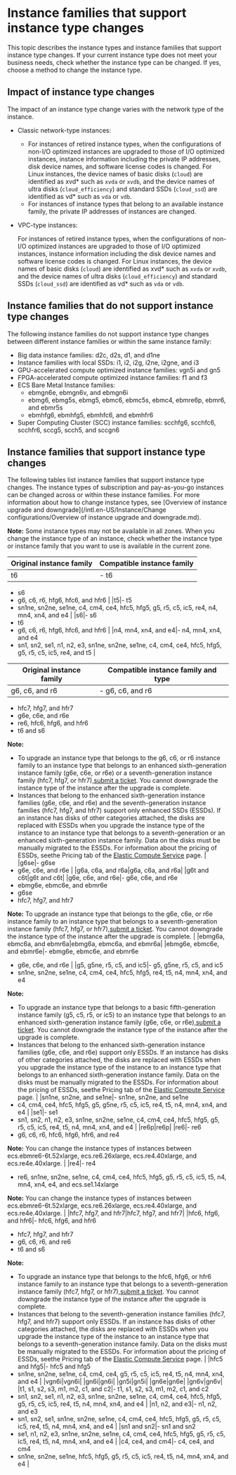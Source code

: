 # Instance families that support instance type changes

This topic describes the instance types and instance families that support instance type changes. If your current instance type does not meet your business needs, check whether the instance type can be changed. If yes, choose a method to change the instance type.

## Impact of instance type changes

The impact of an instance type change varies with the network type of the instance.

-   Classic network-type instances:
    -   For instances of retired instance types, when the configurations of non-I/O optimized instances are upgraded to those of I/O optimized instances, instance information including the private IP addresses, disk device names, and software license codes is changed. For Linux instances, the device names of basic disks \(`cloud`\) are identified as xvd\* such as `xvda` or `xvdb`, and the device names of ultra disks \(`cloud_efficiency`\) and standard SSDs \(`cloud_ssd`\) are identified as vd\* such as `vda` or `vdb`.
    -   For instances of instance types that belong to an available instance family, the private IP addresses of instances are changed.
-   VPC-type instances:

    For instances of retired instance types, when the configurations of non-I/O optimized instances are upgraded to those of I/O optimized instances, instance information including the disk device names and software license codes is changed. For Linux instances, the device names of basic disks \(`cloud`\) are identified as xvd\* such as `xvda` or `xvdb`, and the device names of ultra disks \(`cloud_efficiency`\) and standard SSDs \(`cloud_ssd`\) are identified as vd\* such as `vda` or `vdb`.


## Instance families that do not support instance type changes

The following instance families do not support instance type changes between different instance families or within the same instance family:

-   Big data instance families: d2c, d2s, d1, and d1ne
-   Instance families with local SSDs: i1, i2, i2g, i2ne, i2gne, and i3
-   GPU-accelerated compute optimized instance families: vgn5i and gn5
-   FPGA-accelerated compute optimized instance families: f1 and f3
-   ECS Bare Metal Instance families:
    -   ebmgn6e, ebmgn6v, and ebmgn6i
    -   ebmg6, ebmg5s, ebmg5, ebmc6, ebmc5s, ebmc4, ebmre6p, ebmr6, and ebmr5s
    -   ebmhfg6, ebmhfg5, ebmhfc6, and ebmhfr6
-   Super Computing Cluster \(SCC\) instance families: scchfg6, scchfc6, scchfr6, sccg5, scch5, and sccgn6

## Instance families that support instance type changes

The following tables list instance families that support instance type changes. The instance types of subscription and pay-as-you-go instances can be changed across or within these instance families. For more information about how to change instance types, see [Overview of instance upgrade and downgrade](/intl.en-US/Instance/Change configurations/Overview of instance upgrade and downgrade.md).

**Note:** Some instance types may not be available in all zones. When you change the instance type of an instance, check whether the instance type or instance family that you want to use is available in the current zone.

|Original instance family|Compatible instance family|
|------------------------|--------------------------|
|t6|-   t6
-   s6
-   g6, c6, r6, hfg6, hfc6, and hfr6 |
|t5|-   t5
-   sn1ne, sn2ne, se1ne, c4, cm4, ce4, hfc5, hfg5, g5, r5, c5, ic5, re4, n4, mn4, xn4, and e4 |
|s6|-   s6
-   t6
-   g6, c6, r6, hfg6, hfc6, and hfr6 |
|n4, mn4, xn4, and e4|-   n4, mn4, xn4, and e4
-   sn1, sn2, se1, n1, n2, e3, sn1ne, sn2ne, se1ne, c4, cm4, ce4, hfc5, hfg5, g5, r5, c5, ic5, re4, and t5 |

|Original instance family|Compatible instance family and type|
|------------------------|-----------------------------------|
|g6, c6, and r6|-   g6, c6, and r6
-   hfc7, hfg7, and hfr7
-   g6e, c6e, and r6e
-   re6, hfc6, hfg6, and hfr6
-   t6 and s6

**Note:**

-   To upgrade an instance type that belongs to the g6, c6, or r6 instance family to an instance type that belongs to an enhanced sixth-generation instance family \(g6e, c6e, or r6e\) or a seventh-generation instance family \(hfc7, hfg7, or hfr7\),[submit a ticket](https://workorder-intl.console.aliyun.com/console.htm). You cannot downgrade the instance type of the instance after the upgrade is complete.
-   Instances that belong to the enhanced sixth-generation instance families \(g6e, c6e, and r6e\) and the seventh-generation instance families \(hfc7, hfg7, and hfr7\) support only enhanced SSDs \(ESSDs\). If an instance has disks of other categories attached, the disks are replaced with ESSDs when you upgrade the instance type of the instance to an instance type that belongs to a seventh-generation or an enhanced sixth-generation instance family. Data on the disks must be manually migrated to the ESSDs. For information about the pricing of ESSDs, seethe Pricing tab of the [Elastic Compute Service](https://www.alibabacloud.com/product/ecs) page. |
|g6se|-   g6se
-   g6e, c6e, and r6e |
|g6a, c6a, and r6a|g6a, c6a, and r6a|
|g6t and c6t|g6t and c6t|
|g6e, c6e, and r6e|-   g6e, c6e, and r6e
-   ebmg6e, ebmc6e, and ebmr6e
-   g6se
-   hfc7, hfg7, and hfr7

**Note:** To upgrade an instance type that belongs to the g6e, c6e, or r6e instance family to an instance type that belongs to a seventh-generation instance family \(hfc7, hfg7, or hfr7\),[submit a ticket](https://workorder-intl.console.aliyun.com/console.htm). You cannot downgrade the instance type of the instance after the upgrade is complete. |
|ebmg6a, ebmc6a, and ebmr6a|ebmg6a, ebmc6a, and ebmr6a|
|ebmg6e, ebmc6e, and ebmr6e|-   ebmg6e, ebmc6e, and ebmr6e
-   g6e, c6e, and r6e |
|g5, g5ne, r5, c5, and ic5|-   g5, g5ne, r5, c5, and ic5
-   sn1ne, sn2ne, se1ne, c4, cm4, ce4, hfc5, hfg5, re4, t5, n4, mn4, xn4, and e4

**Note:**

-   To upgrade an instance type that belongs to a basic fifth-generation instance family \(g5, c5, r5, or ic5\) to an instance type that belongs to an enhanced sixth-generation instance family \(g6e, c6e, or r6e\),[submit a ticket](https://workorder-intl.console.aliyun.com/console.htm). You cannot downgrade the instance type of the instance after the upgrade is complete.
-   Instances that belong to the enhanced sixth-generation instance families \(g6e, c6e, and r6e\) support only ESSDs. If an instance has disks of other categories attached, the disks are replaced with ESSDs when you upgrade the instance type of the instance to an instance type that belongs to an enhanced sixth-generation instance family. Data on the disks must be manually migrated to the ESSDs. For information about the pricing of ESSDs, seethe Pricing tab of the [Elastic Compute Service](https://www.alibabacloud.com/product/ecs) page. |
|sn1ne, sn2ne, and se1ne|-   sn1ne, sn2ne, and se1ne
-   c4, cm4, ce4, hfc5, hfg5, g5, g5ne, r5, c5, ic5, re4, t5, n4, mn4, xn4, and e4 |
|se1|-   se1
-   sn1, sn2, n1, n2, e3, sn1ne, sn2ne, se1ne, c4, cm4, ce4, hfc5, hfg5, g5, r5, c5, ic5, re4, t5, n4, mn4, xn4, and e4 |
|re6p|re6p|
|re6|-   re6
-   g6, c6, r6, hfc6, hfg6, hfr6, and re4

**Note:** You can change the instance types of instances between ecs.ebmre6-6t.52xlarge, ecs.re6.26xlarge, ecs.re4.40xlarge, and ecs.re4e.40xlarge. |
|re4|-   re4
-   re6, sn1ne, sn2ne, se1ne, c4, cm4, ce4, hfc5, hfg5, g5, r5, c5, ic5, t5, n4, mn4, xn4, e4, and ecs.se1.14xlarge

**Note:** You can change the instance types of instances between ecs.ebmre6-6t.52xlarge, ecs.re6.26xlarge, ecs.re4.40xlarge, and ecs.re4e.40xlarge. |
|hfc7, hfg7, and hfr7|hfc7, hfg7, and hfr7|
|hfc6, hfg6, and hfr6|-   hfc6, hfg6, and hfr6
-   hfc7, hfg7, and hfr7
-   g6, c6, r6, and re6
-   t6 and s6

**Note:**

-   To upgrade an instance type that belongs to the hfc6, hfg6, or hfr6 instance family to an instance type that belongs to a seventh-generation instance family \(hfc7, hfg7, or hfr7\),[submit a ticket](https://workorder-intl.console.aliyun.com/console.htm). You cannot downgrade the instance type of the instance after the upgrade is complete.
-   Instances that belong to the seventh-generation instance families \(hfc7, hfg7, and hfr7\) support only ESSDs. If an instance has disks of other categories attached, the disks are replaced with ESSDs when you upgrade the instance type of the instance to an instance type that belongs to a seventh-generation instance family. Data on the disks must be manually migrated to the ESSDs. For information about the pricing of ESSDs, seethe Pricing tab of the [Elastic Compute Service](https://www.alibabacloud.com/product/ecs) page. |
|hfc5 and hfg5|-   hfc5 and hfg5
-   sn1ne, sn2ne, se1ne, c4, cm4, ce4, g5, r5, c5, ic5, re4, t5, n4, mn4, xn4, and e4 |
|vgn6i|vgn6i|
|gn6i|gn6i|
|gn5i|gn5i|
|gn6e|gn6e|
|gn6v|gn6v|
|t1, s1, s2, s3, m1, m2, c1, and c2|-   t1, s1, s2, s3, m1, m2, c1, and c2
-   sn1, sn2, se1, n1, n2, e3, sn1ne, sn2ne, se1ne, c4, cm4, ce4, hfc5, hfg5, g5, r5, c5, ic5, re4, t5, n4, mn4, xn4, and e4 |
|n1, n2, and e3|-   n1, n2, and e3
-   sn1, sn2, se1, sn1ne, sn2ne, se1ne, c4, cm4, ce4, hfc5, hfg5, g5, r5, c5, ic5, re4, t5, n4, mn4, xn4, and e4 |
|sn1 and sn2|-   sn1 and sn2
-   se1, n1, n2, e3, sn1ne, sn2ne, se1ne, c4, cm4, ce4, hfc5, hfg5, g5, r5, c5, ic5, re4, t5, n4, mn4, xn4, and e4 |
|c4, ce4, and cm4|-   c4, ce4, and cm4
-   sn1ne, sn2ne, se1ne, hfc5, hfg5, g5, r5, c5, ic5, re4, t5, n4, mn4, xn4, and e4 |

